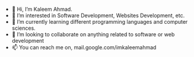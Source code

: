 - 👋 Hi, I’m Kaleem Ahmad.
- 👀 I’m interested in Software Development, Websites Development, etc.
- 🌱 I’m currently learning different programming languages and computer sciences.
- 💞️ I’m looking to collaborate on anything related to software or web development
- 📫 You can reach me on, mail.google.com/imkaleemahmad
